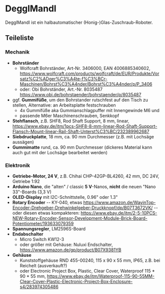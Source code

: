 # DegglMandl
DegglMandl ist ein halbautomatischer (Honig-)Glas-Zuschraub-Roboter. 

## Teileliste
### Mechanik
- **Bohrständer** 
  - Wolfcraft Bohrständer, Art-Nr. 3406000, EAN 4006885340602, https://www.wolfcraft.com/products/wolfcraft/de/EUR/Produkte/Vorsatz%C2%ADger%C3%A4te-f%C3%BCr-Maschinen/Bohrst%C3%A4nder/Bohrst%C3%A4nder/p/P_3406  
  - oder: Obi Bohrständer, Art.-Nr. 8035487
https://www.obi.de/bohrstaender/bohrstaender/p/8035487
- ggf. **Gummifüße**, um den Bohrstander rutschfest auf den Tisch zu stellen, Alternative: an Arbeitsplatte festschrauben
  - 4x Gummifüße aka Gummianschlagpuffer mit Innengewinde M6 und 
  - passende M6er Maschinenschrauben, Senkkopf
- **Stehflansch**, z.B. SHF8, Rod Shaft Support, 8 mm, linear,  https://www.ebay.de/itm/1pcs-SHF8-8-mm-linear-Rod-Shaft-Support-Flansch-Mount-linear-Rail-Shaft-Unterst%C3%BC/232389962687
- **Siebdruckplatte**, 18 mm, ca. 90 mm Durchmesser (z.B. mit Lochsäge aussägen)
- **Gummimatte** rund, ca. 90 mm Durchmesser (dickeres Material kann auch gut mit der Lochsäge bearbeitet werden)

### Elektronik
- **Getriebe-Motor, 24 V**, z.B. Chihai CHP-42GP-BL4260, 42 mm, DC 24V, Getriebe 1:92
- **Arduino Nano**, die "alten" / classic **5 V**-Nanos, **nicht** die neuen "Nano 33"-Boards (3,3 V)
- **OLED-Display** mit I2C-Schnittstelle, 0.96" oder 1.3" 
- **Rotary Encoder** 
-- KY-040, etwas https://www.amazon.de/WayinTop-Encoder-Drehgeber-Drehwinkelgeber-Druckknopf/dp/B07T3672VK/
-- oder diesen etwas kompakteren: https://www.ebay.de/itm/2-5-10PCS-NEW-Rotary-Encoder-Sensor-Development-Module-Brick-Board-Potentiometer/193633079359
- **Spannungsregler**, LM2596S-Board
- **Endabschalter** 
  - Micro Switch KW12-3 
  - oder größer mit Gehäuse: Nuluxi Endschalter, https://www.amazon.de/gp/product/B07X9381YB
- **Gehäuse**
  - Kunststoffgehäuse RND 455-00240, 115 x 90 x 55 mm, IP65, z.B. bei Reichelt (ausverkauft?) 
  - oder Electronic Project Box, Plastic, Clear Cover, Waterproof 115 * 90 * 55 mm, https://www.ebay.de/itm/Waterproof-115-90-55MM-Clear-Cover-Plastic-Electronic-Project-Box-Enclosure-s4/283974305486
  
   
